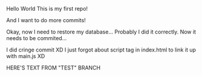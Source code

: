 Hello
World
This is my first repo!

And I want to do more commits!

Okay, now I need to restore my database... Probably I did it correctly. Now it needs to be commited...

I did cringe commit XD
I just forgot about script tag in index.html to link it up with main.js XD


HERE'S TEXT FROM "TEST" BRANCH